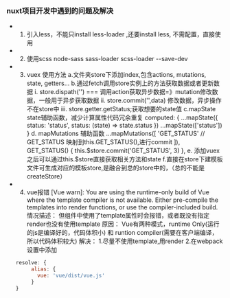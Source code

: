 ### nuxt项目开发中遇到的问题及解决

- 1. 引入less，不能只install less-loader ,还要install less, 不需配置，直接使用
- 2. 使用scss node-sass sass-loader scss-loader --save-dev
- 3. vuex 使用方法
      a.文件夹store下添加index,包含actions, mutations, state, getters...
      b.通过fetch调用store实例上的方法获取数据或者更新数据 
        i. store.dispath('') === 调用action获取异步数据=》mutation修改数据，一般用于异步获取数据
        ii. store.commit('',data) 修改数据，异步操作不在store中
        iii. store.getter.getStatus;获取想要的state值
      c.mapState state辅助函数，减少计算属性代码冗余重复
        computed: {
          ...mapState({
            status: 'status',
            status: (state) => state.status
          })
          ...mapState(['status'])
        }
      d. mapMutations 辅助函数
      ...mapMutations([
               'GET_STATUS' // GET_STATUS 映射到this.GET_STATUS(),进行commit
             ]),
             GET_STATUS() {
               this.$store.commit('GET_STATUS', 3)
             },
      e. 添加vuex之后可以通过this.$store直接获取相关方法和state
      f.直接在store下建模板文件可生成对应的模板store,是融合到总的store中的，（总的不能是createStore）
- 4. vue报错
[Vue warn]: You are using the runtime-only build of Vue where the template compiler is not available. Either pre-compile the templates into render functions, or use the compiler-included build.
情况描述： 但组件中使用了template属性时会报错，或者既没有指定render也没有使用template
原因： Vue有两种模式，runtime Only(运行的js是编译好的，代码体积小) 和 runtion compiler(需要在客户端编译，所以代码体积较大)
解决： 1.尽量不使用template,用render
      2.在webpack设置中添加
```js
   resolve: {
        alias: {
          vue: 'vue/dist/vue.js'
        }
   }
```
